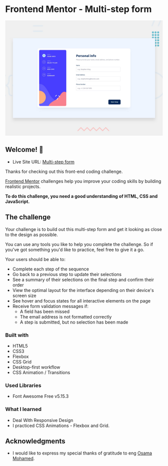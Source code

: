 # Frontend Mentor - Multi-step form

![Design preview for the Multi-step form coding challenge](./design/desktop-preview.jpg)

## Welcome! 👋
- Live Site URL: [Multi-step form
](https://flavasava2022.github.io/Multi-Step-Form/)

Thanks for checking out this front-end coding challenge.

[Frontend Mentor](https://www.frontendmentor.io) challenges help you improve your coding skills by building realistic projects.

**To do this challenge, you need a good understanding of HTML, CSS and JavaScript.**

## The challenge

Your challenge is to build out this multi-step form and get it looking as close to the design as possible.

You can use any tools you like to help you complete the challenge. So if you've got something you'd like to practice, feel free to give it a go.

Your users should be able to:

- Complete each step of the sequence
- Go back to a previous step to update their selections
- See a summary of their selections on the final step and confirm their order
- View the optimal layout for the interface depending on their device's screen size
- See hover and focus states for all interactive elements on the page
- Receive form validation messages if:
  - A field has been missed
  - The email address is not formatted correctly
  - A step is submitted, but no selection has been made

### Built with

- HTML5
- CSS3
- Flexbox
- CSS Grid
- Desktop-first workflow
- CSS Animation / Transitions

### Used Libraries

- Font Awesome Free v5.15.3

### What I learned

- Deal With Responsive Design
- I practiced CSS Animations - Flexbox and Grid.


## Acknowledgments
- I would like to express my special thanks of gratitude to eng [Osama Mohamed](https://github.com/OsamaElzero).
